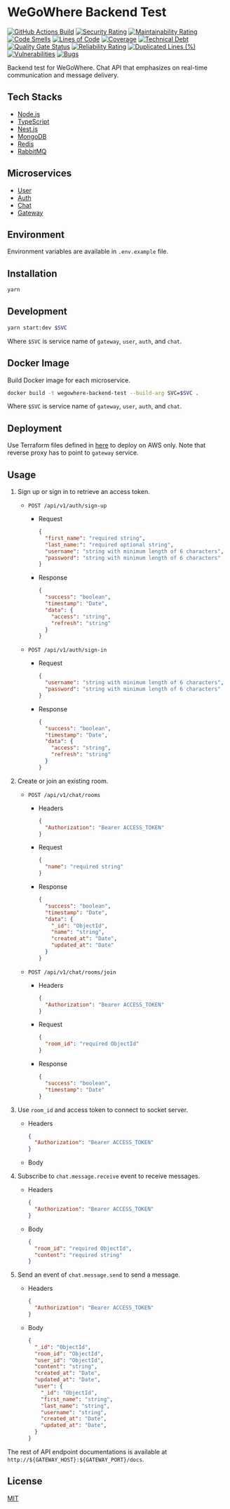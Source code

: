 # WeGoWhere Backend Test

[![GitHub Actions Build](https://github.com/rafiandria23/wegowhere-backend-test/actions/workflows/ci.yaml/badge.svg)](https://github.com/rafiandria23/wegowhere-backend-test/actions/workflows/ci.yaml)
[![Security Rating](https://sonarcloud.io/api/project_badges/measure?project=rafiandria23_wegowhere-backend-test&metric=security_rating)](https://sonarcloud.io/summary/new_code?id=rafiandria23_wegowhere-backend-test)
[![Maintainability Rating](https://sonarcloud.io/api/project_badges/measure?project=rafiandria23_wegowhere-backend-test&metric=sqale_rating)](https://sonarcloud.io/summary/new_code?id=rafiandria23_wegowhere-backend-test)
[![Code Smells](https://sonarcloud.io/api/project_badges/measure?project=rafiandria23_wegowhere-backend-test&metric=code_smells)](https://sonarcloud.io/summary/new_code?id=rafiandria23_wegowhere-backend-test)
[![Lines of Code](https://sonarcloud.io/api/project_badges/measure?project=rafiandria23_wegowhere-backend-test&metric=ncloc)](https://sonarcloud.io/summary/new_code?id=rafiandria23_wegowhere-backend-test)
[![Coverage](https://sonarcloud.io/api/project_badges/measure?project=rafiandria23_wegowhere-backend-test&metric=coverage)](https://sonarcloud.io/summary/new_code?id=rafiandria23_wegowhere-backend-test)
[![Technical Debt](https://sonarcloud.io/api/project_badges/measure?project=rafiandria23_wegowhere-backend-test&metric=sqale_index)](https://sonarcloud.io/summary/new_code?id=rafiandria23_wegowhere-backend-test)
[![Quality Gate Status](https://sonarcloud.io/api/project_badges/measure?project=rafiandria23_wegowhere-backend-test&metric=alert_status)](https://sonarcloud.io/summary/new_code?id=rafiandria23_wegowhere-backend-test)
[![Reliability Rating](https://sonarcloud.io/api/project_badges/measure?project=rafiandria23_wegowhere-backend-test&metric=reliability_rating)](https://sonarcloud.io/summary/new_code?id=rafiandria23_wegowhere-backend-test)
[![Duplicated Lines (%)](https://sonarcloud.io/api/project_badges/measure?project=rafiandria23_wegowhere-backend-test&metric=duplicated_lines_density)](https://sonarcloud.io/summary/new_code?id=rafiandria23_wegowhere-backend-test)
[![Vulnerabilities](https://sonarcloud.io/api/project_badges/measure?project=rafiandria23_wegowhere-backend-test&metric=vulnerabilities)](https://sonarcloud.io/summary/new_code?id=rafiandria23_wegowhere-backend-test)
[![Bugs](https://sonarcloud.io/api/project_badges/measure?project=rafiandria23_wegowhere-backend-test&metric=bugs)](https://sonarcloud.io/summary/new_code?id=rafiandria23_wegowhere-backend-test)

Backend test for WeGoWhere. Chat API that emphasizes on real-time communication and message delivery.

## Tech Stacks

- [Node.js](https://nodejs.org)
- [TypeScript](https://typescriptlang.org)
- [Nest.js](https://nestjs.com)
- [MongoDB](https://mongodb.com)
- [Redis](https://redis.io)
- [RabbitMQ](https://rabbitmq.com)

## Microservices

- [User](apps/user/)
- [Auth](apps/auth/)
- [Chat](apps/chat/)
- [Gateway](apps/gateway/)

## Environment

Environment variables are available in `.env.example` file.

## Installation

```zsh
yarn
```

## Development

```zsh
yarn start:dev $SVC
```

Where `$SVC` is service name of `gateway`, `user`, `auth`, and `chat`.

## Docker Image

Build Docker image for each microservice.

```zsh
docker build -t wegowhere-backend-test --build-arg SVC=$SVC .
```

Where `$SVC` is service name of `gateway`, `user`, `auth`, and `chat`.

## Deployment

Use Terraform files defined in [here](terraform/) to deploy on AWS only. Note that reverse proxy has to point to `gateway` service.

## Usage

1. Sign up or sign in to retrieve an access token.
    - `POST /api/v1/auth/sign-up`
      - Request

        ```json
        {
          "first_name": "required string",
          "last_name:": "required optional string",
          "username": "string with minimum length of 6 characters",
          "password": "string with minimum length of 6 characters"
        }
        ```

      - Response

        ```json
        {
          "success": "boolean",
          "timestamp": "Date",
          "data": {
            "access": "string",
            "refresh": "string"
          }
        }
        ```

    - `POST /api/v1/auth/sign-in`
      - Request

        ```json
        {
          "username": "string with minimum length of 6 characters",
          "password": "string with minimum length of 6 characters"
        }
        ```

      - Response

        ```json
        {
          "success": "boolean",
          "timestamp": "Date",
          "data": {
            "access": "string",
            "refresh": "string"
          }
        }
        ```

2. Create or join an existing room.
    - `POST /api/v1/chat/rooms`
      - Headers

        ```json
        {
          "Authorization": "Bearer ACCESS_TOKEN"
        }
        ```

      - Request

        ```json
        {
          "name": "required string"
        }
        ```

      - Response

        ```json
        {
          "success": "boolean",
          "timestamp": "Date",
          "data": {
            "_id": "ObjectId",
            "name": "string",
            "created_at": "Date",
            "updated_at": "Date"
          }
        }
        ```

    - `POST /api/v1/chat/rooms/join`
      - Headers

        ```json
        {
          "Authorization": "Bearer ACCESS_TOKEN"
        }
        ```

      - Request

        ```json
        {
          "room_id": "required ObjectId"
        }
        ```

      - Response

        ```json
        {
          "success": "boolean",
          "timestamp": "Date"
        }
        ```

3. Use `room_id` and access token to connect to socket server.
    - Headers

      ```json
      {
        "Authorization": "Bearer ACCESS_TOKEN"
      }
      ```

    - Body
4. Subscribe to `chat.message.receive` event to receive messages.
    - Headers

      ```json
      {
        "Authorization": "Bearer ACCESS_TOKEN"
      }
      ```

    - Body

      ```json
      {
        "room_id": "required ObjectId",
        "content": "required string"
      }
      ```

5. Send an event of `chat.message.send` to send a message.
    - Headers

      ```json
      {
        "Authorization": "Bearer ACCESS_TOKEN"
      }
      ```

    - Body

      ```json
      {
        "_id": "ObjectId",
        "room_id": "ObjectId",
        "user_id": "ObjectId",
        "content": "string",
        "created_at": "Date",
        "updated_at": "Date",
        "user": {
          "_id": "ObjectId",
          "first_name": "string",
          "last_name": "string",
          "username": "string",
          "created_at": "Date",
          "updated_at": "Date",
        }
      }
      ```

The rest of API endpoint documentations is available at `http://${GATEWAY_HOST}:${GATEWAY_PORT}/docs`.

## License

[MIT](LICENSE)
